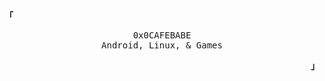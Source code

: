 <p align="left"><b>「</b></p>
<p align="center">
   <samp>0x0CAFEBABE <br />
   Android, Linux, & Games</samp>
</p>
<p align="right"><b>」</b></p>